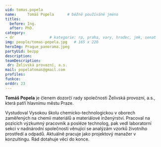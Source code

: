 ```yaml
---
uid: tomas.popela
name:     Tomáš Popela  	# běžně používáné jméno
titles:
  before: Ing.
  after: PhD.
category:  
- dr               	# kategorie: rp, praha, vary, hradec, jmk, senat
img: people/tomas-popela.jpg   # 165 x 220
heroImg: Prague_panorama.jpeg
partyUid: bezpp
description:
teamDescription: 
 dr: Želivská provozní, a.s.
mail: popelatomas@gmail.com
profiles:
funkce: 
orddr: 23
---
```


**Tomáš Popela** je členem dozorčí rady společnosti Želivská provozní, a.s., která patří hlavnímu městu Praze.

Vystudoval Vysokou školu chemicko-technologickou v oborech zaměřených na chemii materiálů a materiálové inženýrství. Pracoval na pozicích výzkumný pracovník a posléze technolog, pak vedl laboratorní sekci v nadnárodní společnosti věnující se analýzám vzorků životního prostředí a odpadů. Aktuálně pracuje jako projektový manažer v konzultingu. Rád dotahuje věci do konce.

